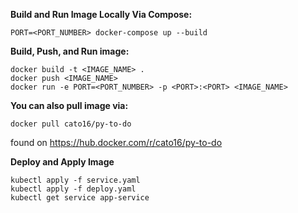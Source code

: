 **Build and Run Image Locally Via Compose:** <br>
```
PORT=<PORT_NUMBER> docker-compose up --build
```

**Build, Push, and Run image:**
```
docker build -t <IMAGE_NAME> .
docker push <IMAGE_NAME>  
docker run -e PORT=<PORT_NUMBER> -p <PORT>:<PORT> <IMAGE_NAME>
```

**You can also pull image via:**
```
docker pull cato16/py-to-do
```
found on https://hub.docker.com/r/cato16/py-to-do

**Deploy and Apply Image**
```
kubectl apply -f service.yaml
kubectl apply -f deploy.yaml 
kubectl get service app-service 
```
